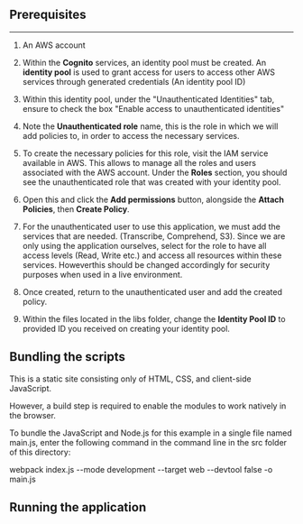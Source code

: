 

## Prerequisites
-------------
1. An AWS account

2. Within the **Cognito** services, an identity pool must be created. An **identity pool** is used to grant access for users to access other AWS services through generated credentials (An identity pool ID)

3. Within this identity pool, under the "Unauthenticated Identities" tab, ensure to check the box "Enable access to unauthenticated identities"

4. Note the **Unauthenticated role** name, this is the role in which we will add policies to, in order to access the necessary services.

5. To create the necessary policies for this role, visit the IAM service available in AWS. This allows to manage all the roles and users associated with the AWS account. Under the **Roles** section, you should see the unauthenticated role that was created with your identity pool.

6. Open this and click the **Add permissions** button, alongside the **Attach Policies**, then **Create Policy**.

7. For the unauthenticated user to use this application, we must add the services that are needed. (Transcribe, Comprehend, S3). Since we are only using the application ourselves, select for the role to have all access levels
(Read, Write etc.) and access all resources within these services. Howeverthis should be changed accordingly for security purposes when used in a live environment.

8. Once created, return to the unauthenticated user and add the created policy.

9. Within the files located in the libs folder, change the **Identity Pool ID** to provided ID you received on creating your identity pool.

## Bundling the scripts
This is a static site consisting only of HTML, CSS, and client-side JavaScript. 

However, a build step is required to enable the modules to work natively in the browser.

To bundle the JavaScript and Node.js for this example in a single file named main.js, 
enter the following command in the command line in the src folder of this directory:

webpack index.js --mode development --target web --devtool false -o main.js


## Running the application





